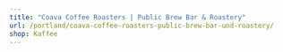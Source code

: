 ```yaml
---
title: "Coava Coffee Roasters | Public Brew Bar & Roastery"
url: /portland/coava-coffee-roasters-public-brew-bar-und-roastery/
shop: Kaffee
---
```

